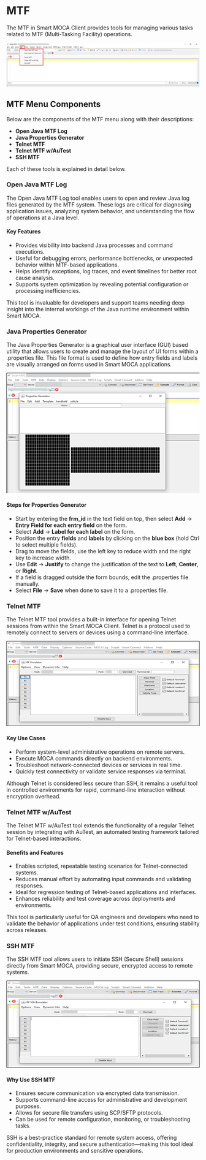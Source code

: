 # MTF

The MTF in Smart MOCA Client provides tools for managing various tasks related to MTF (Multi-Tasking Facility) operations. 

![Wizard_1](./.attachments/mtf_1.png)

## MTF Menu Components

Below are the components of the MTF menu along with their descriptions:
- **Open Java MTF Log**
- **Java Properties Generator**
- **Telnet MTF**
- **Telnet MTF w/AuTest**
- **SSH MTF**

Each of these tools is explained in detail below.

### Open Java MTF Log

The Open Java MTF Log tool enables users to open and review Java log files generated by the MTF system. These logs are critical for diagnosing application issues, analyzing system behavior, and understanding the flow of operations at a Java level.

#### Key Features

- Provides visibility into backend Java processes and command executions.
- Useful for debugging errors, performance bottlenecks, or unexpected behavior within MTF-based applications.
- Helps identify exceptions, log traces, and event timelines for better root cause analysis.
- Supports system optimization by revealing potential configuration or processing inefficiencies.

This tool is invaluable for developers and support teams needing deep insight into the internal workings of the Java runtime environment within Smart MOCA.

### Java Properties Generator

The Java Properties Generator is a graphical user interface (GUI) based utility that allows users to create and manage the layout of UI forms within a .properties file. This file format is used to define how entry fields and labels are visually arranged on forms used in Smart MOCA applications.

![Wizard_1](./.attachments/mtf_2.png)


#### Steps for Properties Generator

- Start by entering the **frm_id** in the text field on top, then select **Add** -> **Entry Field for each entry field** on the form.
- Select **Add** -> **Label for each label** on the form.
- Position the entry **fields** and **labels** by clicking on the **blue box** (hold Ctrl to select multiple fields).
- Drag to move the fields, use the left key to reduce width and the right key to increase width.
- Use **Edit** -> **Justify** to change the justification of the text to **Left**, **Center**, or **Right**.
- If a field is dragged outside the form bounds, edit the .properties file manually.
- Select **File** -> **Save** when done to save it to a .properties file.

### Telnet MTF

The Telnet MTF tool provides a built-in interface for opening Telnet sessions from within the Smart MOCA Client. Telnet is a protocol used to remotely connect to servers or devices using a command-line interface.

![Wizard_1](./.attachments/mtf_3.png)

#### Key Use Cases

- Perform system-level administrative operations on remote servers.
- Execute MOCA commands directly on backend environments.
- Troubleshoot network-connected devices or services in real time.
- Quickly test connectivity or validate service responses via terminal.

Although Telnet is considered less secure than SSH, it remains a useful tool in controlled environments for rapid, command-line interaction without encryption overhead.

### Telnet MTF w/AuTest

The Telnet MTF w/AuTest tool extends the functionality of a regular Telnet session by integrating with AuTest, an automated testing framework tailored for Telnet-based interactions.

#### Benefits and Features

- Enables scripted, repeatable testing scenarios for Telnet-connected systems.
- Reduces manual effort by automating input commands and validating responses.
- Ideal for regression testing of Telnet-based applications and interfaces.
- Enhances reliability and test coverage across deployments and environments.

This tool is particularly useful for QA engineers and developers who need to validate the behavior of applications under test conditions, ensuring stability across releases.

### SSH MTF

The SSH MTF tool allows users to initiate SSH (Secure Shell) sessions directly from Smart MOCA, providing secure, encrypted access to remote systems.

![Wizard_1](./.attachments/mtf_4.png)

#### Why Use SSH MTF

- Ensures secure communication via encrypted data transmission.
- Supports command-line access for administrative and development purposes.
- Allows for secure file transfers using SCP/SFTP protocols.
- Can be used for remote configuration, monitoring, or troubleshooting tasks.

SSH is a best-practice standard for remote system access, offering confidentiality, integrity, and secure authentication—making this tool ideal for production environments and sensitive operations.

